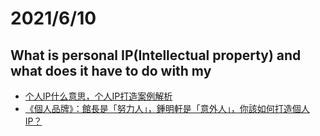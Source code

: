 # 2021/6/10
## What is personal IP(Intellectual property) and what does it have to do with my
- [个人IP什么意思，个人IP打造案例解析](https://zhuanlan.zhihu.com/p/83393009)
- [《個人品牌》：館長是「努力人」，鍾明軒是「意外人」，你該如何打造個人IP？](https://www.thenewslens.com/article/129411)